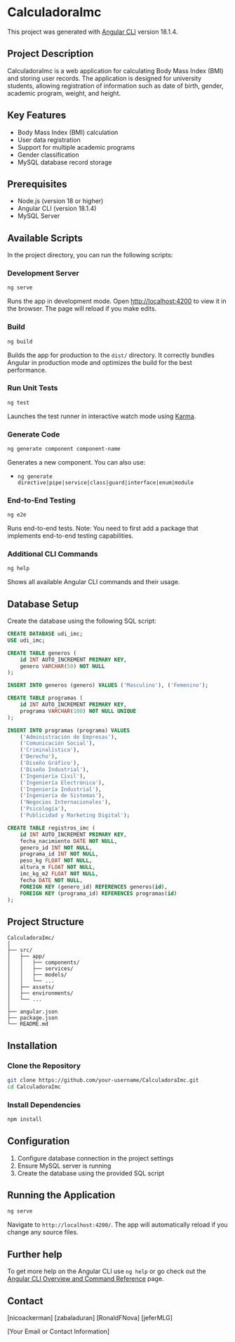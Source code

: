 # CalculadoraImc

This project was generated with [Angular CLI](https://github.com/angular/angular-cli) version 18.1.4.

## Project Description
CalculadoraImc is a web application for calculating Body Mass Index (BMI) and storing user records. The application is designed for university students, allowing registration of information such as date of birth, gender, academic program, weight, and height.

## Key Features
- Body Mass Index (BMI) calculation
- User data registration
- Support for multiple academic programs
- Gender classification
- MySQL database record storage

## Prerequisites
- Node.js (version 18 or higher)
- Angular CLI (version 18.1.4)
- MySQL Server

## Available Scripts

In the project directory, you can run the following scripts:

### Development Server
```bash
ng serve
```
Runs the app in development mode. Open [http://localhost:4200](http://localhost:4200) to view it in the browser. The page will reload if you make edits.

### Build
```bash
ng build
```
Builds the app for production to the `dist/` directory. It correctly bundles Angular in production mode and optimizes the build for the best performance.

### Run Unit Tests
```bash
ng test
```
Launches the test runner in interactive watch mode using [Karma](https://karma-runner.github.io).

### Generate Code
```bash
ng generate component component-name
```
Generates a new component. You can also use:
- `ng generate directive|pipe|service|class|guard|interface|enum|module`

### End-to-End Testing
```bash
ng e2e
```
Runs end-to-end tests. Note: You need to first add a package that implements end-to-end testing capabilities.

### Additional CLI Commands
```bash
ng help
```
Shows all available Angular CLI commands and their usage.

## Database Setup
Create the database using the following SQL script:

```sql
CREATE DATABASE udi_imc;
USE udi_imc;

CREATE TABLE generos (
    id INT AUTO_INCREMENT PRIMARY KEY,
    genero VARCHAR(50) NOT NULL
);

INSERT INTO generos (genero) VALUES ('Masculino'), ('Femenino');

CREATE TABLE programas (
    id INT AUTO_INCREMENT PRIMARY KEY,
    programa VARCHAR(100) NOT NULL UNIQUE
);

INSERT INTO programas (programa) VALUES 
    ('Administración de Empresas'),
    ('Comunicación Social'),
    ('Criminalística'),
    ('Derecho'),
    ('Diseño Gráfico'),
    ('Diseño Industrial'),
    ('Ingeniería Civil'),
    ('Ingeniería Electrónica'),
    ('Ingeniería Industrial'),
    ('Ingeniería de Sistemas'),
    ('Negocios Internacionales'),
    ('Psicología'),
    ('Publicidad y Marketing Digital');

CREATE TABLE registros_imc (
    id INT AUTO_INCREMENT PRIMARY KEY,
    fecha_nacimiento DATE NOT NULL,
    genero_id INT NOT NULL,
    programa_id INT NOT NULL,
    peso_kg FLOAT NOT NULL,
    altura_m FLOAT NOT NULL,
    imc_kg_m2 FLOAT NOT NULL,
    fecha DATE NOT NULL,
    FOREIGN KEY (genero_id) REFERENCES generos(id),
    FOREIGN KEY (programa_id) REFERENCES programas(id)
);
```

## Project Structure
```
CalculadoraImc/
│
├── src/
│   ├── app/
│   │   ├── components/
│   │   ├── services/
│   │   ├── models/
│   │   └── ...
│   ├── assets/
│   ├── environments/
│   └── ...
│
├── angular.json
├── package.json
└── README.md
```

## Installation

### Clone the Repository
```bash
git clone https://github.com/your-username/CalculadoraImc.git
cd CalculadoraImc
```

### Install Dependencies
```bash
npm install
```

## Configuration
1. Configure database connection in the project settings
2. Ensure MySQL server is running
3. Create the database using the provided SQL script

## Running the Application
```bash
ng serve
```
Navigate to `http://localhost:4200/`. The app will automatically reload if you change any source files.

## Further help
To get more help on the Angular CLI use `ng help` or go check out the [Angular CLI Overview and Command Reference](https://angular.dev/tools/cli) page.

## Contact
[nicoackerman]
[zabaladuran]
[RonaldFNova]
[jeferMLG]

[Your Email or Contact Information]
